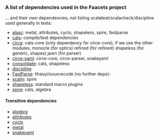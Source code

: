 ### A list of dependencies used in the Faacets project

... and their own dependencies, not listing scalatest/scalacheck/discipline used generally in tests:

- [alasc](github.com/denisrosset/alasc): metal, attributes, cyclo, shapeless, spire, fastparse
- [cats](github.com/typelevel/cats): compile/test dependencies
- [circe](github.com/circe/circe): cats-core (only dependency for circe-core); if we use the other modules, monocle (for optics) refined (for refined) shapeless (for generic, shapes) jawn (for parser)
- [circe-yaml](github.com/circe-yaml): circe-core, circe-parser, snakeyaml
- [consolidate](github.com/denisrosset/consolidate): cats, shapeless
- [discipline](github.com/typelevel/discipline)
- [FastParse](github.com/lihaoyi/fastparse): lihaoyi/sourcecode (no further deps)-
- [scalin](github.com/denisrosset/scalin): spire
- [shapeless](github.com/milessabin/shapeless): standard macro plugins
- [spire](github.com/non/spire): cats, algebra

#### Transitive dependencies

- [algebra](github.com/typelevel/algebra)
- [attributes](github.com/denisrosset/attributes)
- [cyclo](github.com/denisrosset/spire-cyclo)
- [metal](github.com/denisrosset/metal)
- [snakeyaml](www.snakeyaml.org)
